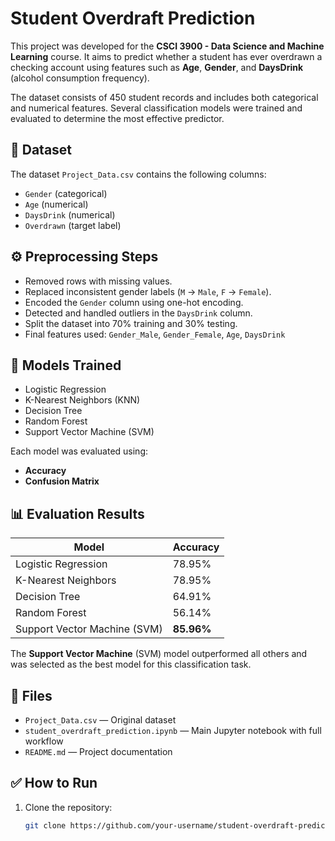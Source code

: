 # Student Overdraft Prediction

This project was developed for the **CSCI 3900 - Data Science and Machine Learning** course. It aims to predict whether a student has ever overdrawn a checking account using features such as **Age**, **Gender**, and **DaysDrink** (alcohol consumption frequency).

The dataset consists of 450 student records and includes both categorical and numerical features. Several classification models were trained and evaluated to determine the most effective predictor.

## 📁 Dataset

The dataset `Project_Data.csv` contains the following columns:
- `Gender` (categorical)
- `Age` (numerical)
- `DaysDrink` (numerical)
- `Overdrawn` (target label)

## ⚙️ Preprocessing Steps

- Removed rows with missing values.
- Replaced inconsistent gender labels (`M` → `Male`, `F` → `Female`).
- Encoded the `Gender` column using one-hot encoding.
- Detected and handled outliers in the `DaysDrink` column.
- Split the dataset into 70% training and 30% testing.
- Final features used: `Gender_Male`, `Gender_Female`, `Age`, `DaysDrink`

## 🧠 Models Trained

- Logistic Regression
- K-Nearest Neighbors (KNN)
- Decision Tree
- Random Forest
- Support Vector Machine (SVM)

Each model was evaluated using:
- **Accuracy**
- **Confusion Matrix**

## 📊 Evaluation Results

| Model              | Accuracy |
|-------------------|----------|
| Logistic Regression | 78.95%   |
| K-Nearest Neighbors | 78.95%   |
| Decision Tree       | 64.91%   |
| Random Forest       | 56.14%   |
| Support Vector Machine (SVM) | **85.96%** |

The **Support Vector Machine** (SVM) model outperformed all others and was selected as the best model for this classification task.

## 📂 Files

- `Project_Data.csv` — Original dataset
- `student_overdraft_prediction.ipynb` — Main Jupyter notebook with full workflow
- `README.md` — Project documentation

## ✅ How to Run

1. Clone the repository:
   ```bash
   git clone https://github.com/your-username/student-overdraft-prediction.git
